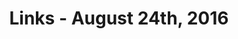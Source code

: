 ---
title: Links - August 24th, 2016
layout: links
category: links
articles:
  - title: The Unicorn Hedge
    author: Dave McClure
    source: 500 Hats
    url: https://500hats.com/welcome-to-the-unicorn-hedge-2fd3c6b50f89
    note: As software seeps into our daily lives, everything becomes "tech". I don't like that word, it is too broad, and somewhat meaningless. A truck is technology. So is a self-driving truck, but the latter does much more by leveraging software. Every "traditional" company in some capacity uses "tech", and as time goes on more and more firms depend on software for their daily operations. This is at the root of the reality that McClure describes. AirBnB is considered a "tech" company, but it should be compared against Hilton and Marriott, not against Google and Apple. That's their actual competition. The hedge is real, and it is only a symptom of the overall trend towards a fully software enabled industry.
    tags:
        - Startups
        - Business
        - Management
  - title: Programming without Programmers? Aka Software Eating Software Development?
    author: Albert Wenger
    source: Continuations
    url: http://continuations.com/post/149417761835/programming-without-programmers-aka-software
    note: Software engineering, and the tools required for it, have evolved significantly over time. Barriers to entry have been lowered, making programming accessible for "normal" people, both in terms of monetary costs as well as in the amount of effort required to get started and build something significant. For better or for worse, modern programming languages are english-like enough that they can be grokked by children. Writing machine or assembly language can be seen as an esoteric exercise by today's standards. On the shoulders of giants, we've climbed up several levels on the ladder of abstraction, and as Wenger implies, this is not stopping any time soon.
    tags:
        - Technology
        - Programming
  - title: Understanding VCs
    author: Fred Wilson
    source: AVC
    note: The "PR angle" Fred talks about is true of the blogs of VCs, startups, programmers, journalists, and pretty much any other piece of content on the web, even including this curated set of links. We should cast wide nets, and get information from every possible source before making decisions. Remember other people are driven by incentives just as much as ourselves.
    url: http://avc.com/2016/08/understanding-vcs/
    tags:
        - Business
        - Startups
        - Management
  - title: Penny Auctions - How to sell a $180 tablet for $7,264
    source: Curious Gnu
    url: http://www.curiousgnu.com/penny-auctions
    note: Whether penny auctions can be classified as gambling or not, they could be a source of really interesting decision theory/behavioral economics research. If you know of any studies particularly worth looking at, please send them my way.
    tags:
        - Technology
        - Economics
        - Business
  - title: Milwaukee's Divide Runs Right Through Me
    author: Bassey Etim
    source: The New York Times
    url: http://www.nytimes.com/2016/08/21/us/milwaukees-divide-runs-right-through-me.html
    note: Over the last few weeks, I started watching The Wire. The longer I live in this country, the more I understand the tensions around race and class rooted in years and years of history. I want to spend more time reading about this, and exploring the narratives of the various sides. Building empathy is hard work.
    tags:
        - Politics
        - Culture
        - Urban
  - title: It really is the future
    author: Paul Biggar
    source: CircleCI
    url: https://circleci.com/blog/it-really-is-the-future/
    note: A follow-up on last week's post on Docker, and the state of distributed systems on the web. This one being the non-satirical version.
    tags:
        - Technology
        - Programming
        - Web
  - title: Five Years of Tim Cook’s Apple in Charts
    author: Jan Dawson
    source: Medium
    url: https://medium.com/beyond-devices/five-years-of-tim-cooks-apple-in-charts-9e5488f48fce
    note: "Being on the inside, I can't say much about this, other than: I'm still bullish."
    tags:
        - Business
        - Technology
  - title: But What If We're Wrong
    author: Russ Roberts and Chuck Klosterman
    source: EconTalk
    url: http://www.econtalk.org/archives/2016/08/chuck_klosterma.html
    note: Lots of interesting tid bits on culture, and how our perception of the world changes over time. What will we look back in N years and think "wow, how were we so stupid"?
    tags:
        - Economics
        - Culture
        - History
        - Podcasts
        - Science
  - title: Slavery and Racism
    author: Russ Roberts and Michael Munger
    source: EconTalk
    url: http://www.econtalk.org/archives/2016/08/munger_on_slave.html
    note: The fact that two white economics professors at prestigious universities talk about this in public is already a big win. Not knowing the history of slavery in the US, this was quite interesting. The "us vs. them" framing, coupled with the Rawlsian ideas towards the end, was the most persuasive part. Incentives strike again.
    tags:
        - Economics
        - Culture
        - History
        - Podcasts
  - title: On Average
    author: Roman Mars
    source: 99% Invisible
    url: http://99percentinvisible.org/episode/on-average/
    note: Had never thought about the fact that someone had to have introduced "average" into our culture. Another great episode from the 99pi team.
    tags:
        - Culture
        - History
        - Podcasts
        - Science
---